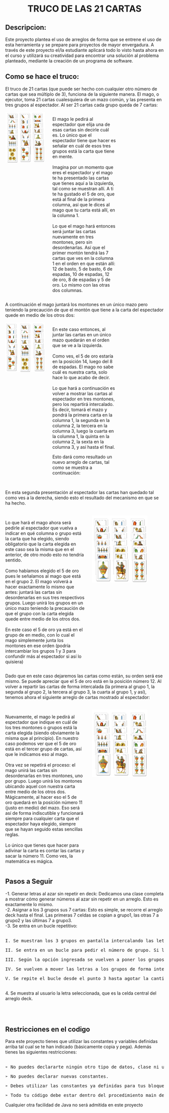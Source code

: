 <div align="center"><h1>TRUCO DE LAS 21 CARTAS</h1></div>

<div>   
    <h2>Descripcion: </h2>
    <p>Este proyecto plantea el uso de arreglos de forma que se entrene el uso de esta herramienta y se prepare para proyectos de mayor envergadura. A través de este proyecto el/la estudiante aplicará todo lo visto hasta ahora en el curso y utilizará su creatividad para encontrar una solución al problema planteado, mediante la creación de un programa de software.</p>
</div>
<div>
    <h2>Como se hace el truco:</h2>
    <div><p>El truco de 21 cartas (que puede ser hecho con cualquier otro número de cartas que sea múltiplo de 3), funciona de la siguiente manera. El mago, o ejecutor, toma 21 cartas cualesquiera de un mazo común, y las presenta en tres grupos al espectador. Al ser 21 cartas cada grupo queda de 7 cartas:
    </p>
    </div>
    <div style="display: inline-block; width: 25%; vertical-align: top; margin-right: 20px;">
    <img src="images/Carts1.jpg">
    </div>
    <div style="display: inline-block; width: 40%; vertical-align: top;">
    <p>El mago le pedirá al espectador que elija una de esas cartas sin decirle cuál es. Lo único que el espectador tiene que hacer es señalar en cuál de esos tres grupos está la carta que tiene en mente.<br><br>
    Imagina por un momento que eres el espectador y el mago te ha presentado las cartas que tienes aquí a la izquierda, tal como se muestran allí. A ti te ha gustado el 5 de oro, que está al final de la primera columna, así que le dices al mago que tu carta está allí, en la columna 1.<br><br>
    Lo que el mago hará entonces será juntar las cartas nuevamente en tres montones, pero sin desordenarlas. Así que el primer montón tendrá las 7 cartas que ves en la columna 1 en el orden en que están allí: 12 de basto, 5 de basto, 6 de espadas, 10 de espadas, 12 de oro, 8 de espadas y 5 de oro. Lo mismo con las otras dos columnas.
    </p>
    </div>
    <p>A continuación el mago juntará los montones en un único mazo pero teniendo la precaución de que el 
    montón que tiene a la carta del espectador quede en medio de los otros dos:</p>
    <div style="display: inline-block; width: 25%; vertical-align: top; margin-right: 20px;">
    <img src="images/Carts2.jpg">
    </div>
    <div style="display: inline-block; width: 40%; vertical-align: top;">
    <p>En este caso entonces, al juntar las cartas en un único mazo quedarán en el orden que se ve a la izquierda. <br><br>
    Como ves, el 5 de oro estaría en la posición 14, luego del 8 de espadas. El mago no sabe cuál es nuestra carta, solo hace lo que acabo de decir.<br><br>Lo que hará a continuación es volver a mostrar las cartas al espectador en tres montones, pero los repartirá intercalado. Es decir, tomará el mazo y pondrá la primera carta en la columna 1, la segunda en la columna 2, la tercera en la columna 3, luego la cuarta en la columna 1, la quinta en la columna 2, la sexta en la columna 3, y así hasta el final.
    </p>
    <p>Esto dará como resultado un nuevo arreglo de cartas, tal como se muestra a continuación:</p>
    </div><br><br>
    <p>En esta segunda presentación al espectador las cartas han quedado tal como ves a la derecha, siendo esto el resultado del mecanismo en que se ha hecho.</p>
    <br>
    <div style="display: inline-block; width: 50%; vertical-align: top; margin-right: 20px;">
    <p>Lo que hará el mago ahora será pedirle al espectador que vuelva a indicar en qué columna o grupo está la carta que ha elegido, siendo obligatorio que la carta elegida en este caso sea la misma que en el anterior, de otro modo esto no tendría sentido.<br><br>
    Como habíamos elegido el 5 de oro pues le señalamos al mago que está en el grupo 2. El mago volverá a hacer exactamente lo mismo que antes: juntará las cartas sin desordenarlas en sus tres respectivos grupos. Luego unirá los grupos en un único mazo teniendo la precaución de que el grupo con la carta elegida quede entre medio de los otros dos. <br><br>
    En este caso el 5 de oro ya está en el grupo de en medio, con lo cual el mago simplemente junta los montones en ese orden (podría intercambiar los grupos 1 y 3 para confundir más al espectador si así lo quisiera)</p>
    </div>
    <div style="display: inline-block; width: 35%; vertical-align: top;">
    <img src="images/Carts3.jpg">
    </div>
    <p>Dado que en este caso dejaremos las cartas como están, su orden será ese mismo. Se puede apreciar que el 5 de oro está en la posición número 12. Al volver a repartir las cartas de forma intercalada (la primera al grupo 1, la segunda al grupo 2, la tercera al grupo 3, la cuarta al grupo 1, y así), tenemos ahora el siguiente arreglo de cartas mostrado al espectador:</p>
    <br>
    <div style="display: inline-block; width: 50%; vertical-align: top; margin-right: 20px;">
    <p>Nuevamente, el mago le pedirá al espectador que indique en cuál de los tres montones o grupos está la carta elegida (siendo obviamente la misma que al principio). En nuestro caso podemos ver que el 5 de oro está en el tercer grupo de cartas, así que le indicamos eso al mago.<br><br>
    Otra vez se repetirá el proceso: el mago unirá las cartas sin desordenarlas en tres montones, uno por grupo. Luego unirá los montones ubicando aquel con nuestra carta entre medio de los otros dos.
    Mágicamente, al hacer eso el 5 de oro quedará en la posición número 11 (justo en medio) del mazo. Eso será así de forma indiscutible y funcionará siempre para cualquier carta que el espectador haya elegido, siempre que se hayan seguido estas sencillas reglas.<br><br>
    Lo único que tienes que hacer para adivinar la carta es contar las cartas y sacar la número 11. Como ves, la matemática es mágica.</p>
    </div>
    <div style="display: inline-block; width: 35%; vertical-align: top;">
    <img src="images/Carts3.jpg">
    </div>
</div>
<div>
    <h2>Pasos a Seguir</h2>
    <p>-1. Generar letras al azar sin repetir en deck: Dedicamos una clase completa a mostrar cómo generar números al azar sin repetir en un arreglo. Esto es exactamente lo mismo.<br>
    -2. Asignar a los 3 grupos sus 7 cartas: Esto es simple, se recorre el arreglo deck hasta el final. Las primeras 7 celdas se copian a grupo1, las otras 7 a grupo2 y las últimas 7 a grupo3.<br>
    -3. Se entra en un bucle repetitivo:<br><br>
        <pre>I. Se muestran los 3 grupos en pantalla intercalando las letras de modo que cada grupo aparezca en una columna. Esto se logra simplemente imprimiendo los tres arreglos a la vez, primero la celda de grupo1, luego la de grupo2 y finalmente la de grupo3.<br></pre>
        <pre>II. Se entra en un bucle para pedir el número de grupo. Si la opción ingresada no es correcta (1, 2 o 3) se repite este bucle.<br></pre>
        <pre>III. Según la opción ingresada se vuelven a poner los grupos en deck manteniendo el orden de sus letras, de forma que el grupo en que está la letra elegida quede en medio. Primero se pone un grupo de la celda 1 a la 7, luego el otro de la celda 8 a la 14 (en este está la letra elegida) y finalmente el último grupo de la celda 15 a la 21.<br></pre>
        <pre>IV. Se vuelven a mover las letras a los grupos de forma intercalada.<br></pre>
        <pre>V. Se repite el bucle desde el punto 3 hasta agotar la cantidad de repeticiones (3).<br><br></pre>
    4. Se muestra al usuario la letra seleccionada, que es la celda central del arreglo deck.
    </p>
</div><br><br>
<div>
    <h2>Restricciones en el codigo</h2>
    <p>Para este proyecto tienes que utilizar las constantes y variables definidas arriba tal cual se te han indicado (básicamente copia y pega). Además tienes las siguientes restricciones:<br><br>
    <pre>➢ No puedes declararte ningún otro tipo de datos, clase ni utilizar librerías de Java que no se hayan visto en el curso.</pre>
    <pre>➢ No puedes declarar nuevas constantes.</pre>
    <pre>➢ Debes utilizar las constantes ya definidas para tus bloques FOR, WHILE o REPEAT que utilices para recorrer arreglos.</pre>
    <pre>➢ Todo tu código debe estar dentro del procedimiento main de tu clase principal. No puedes declarar nada fuera del procedimiento main.Puedes declararte tantas variables como quieras y utilizar el algoritmo que quieras. Los pasos dados en la sección anterior simplemente son una sugerencia para ayudarte, pero no es algo a lo que te tengas que atener de forma restrictiva.<br></pre>
    Cualquier otra facilidad de Java no será admitida en este proyecto
    </p>
</div>